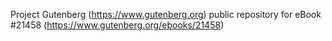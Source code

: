 Project Gutenberg (https://www.gutenberg.org) public repository for eBook #21458 (https://www.gutenberg.org/ebooks/21458)
